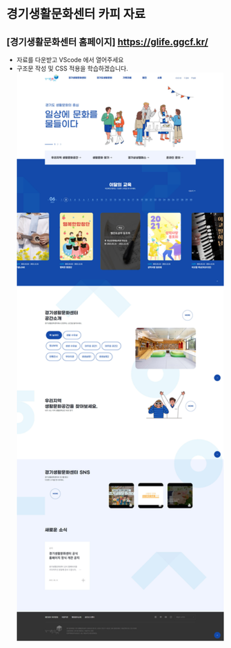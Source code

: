 # 경기생활문화센터 카피 자료

## [경기생활문화센터 홈페이지] https://glife.ggcf.kr/

- 자료를 다운받고 VScode 에서 열어주세요
- 구조문 작성 및 CSS 적용을 학습하겠습니다.
  <img src="https://github.com/carrepe/glife/blob/master/img/20212021060245956150973290.jpg" width="600px">
